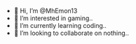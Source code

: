 - 👋 Hi, I’m @MhEmon13
- 👀 I’m interested in gaming..
- 🌱 I’m currently learning coding..
- 💞️ I’m looking to collaborate on nothing..

<!---
MhEmon13/MhEmon13 is a ✨ special ✨ repository because its `README.md` (this file) appears on your GitHub profile.
You can click the Preview link to take a look at your changes.
--->
